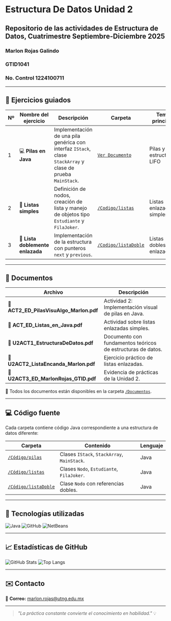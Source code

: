 # Estructura De Datos Unidad 2
## Repositorio de las actividades de Estructura de Datos, Cuatrimestre Septiembre-Diciembre 2025
### Marlon Rojas Galindo
### GTID1041
### No. Control 1224100711


---

## 🧩 Ejercicios guiados

| Nº | Nombre del ejercicio | Descripción | Carpeta | Tema principal |
|----|-----------------------|--------------|----------|----------------|
| 1 | 💻 **Pilas en Java** | Implementación de una pila genérica con interfaz `IStack`, clase `StackArray` y clase de prueba `MainStack`. | [`Ver Documento`](Ejercicios-Guiados/Documentos/ACT2_ED_PilasVisuAlgo_MarlonRojasGalindo.pdf) | Pilas y estructuras LIFO |
| 2 | 🔗 **Listas simples** | Definición de nodos, creación de lista y manejo de objetos tipo `Estudiante` y `FilaJoker`. | [`/Codigo/listas`](./Código/listas) | Listas enlazadas simples |
| 3 | 🔁 **Lista doblemente enlazada** | Implementación de la estructura con punteros `next` y `previous`. | [`/Codigo/listaDoble`](./Código/listaDoble) | Listas dobles enlazadas |

---

## 📄 Documentos

| Archivo | Descripción |
|----------|-------------|
| 📘 **ACT2_ED_PilasVisuAlgo_Marlon.pdf** | Actividad 2: Implementación visual de pilas en Java. |
| 📗 **ACT_ED_Listas_en_Java.pdf** | Actividad sobre listas enlazadas simples. |
| 📙 **U2ACT1_EstructuraDeDatos.pdf** | Documento con fundamentos teóricos de estructuras de datos. |
| 📕 **U2ACT2_ListaEncanda_Marlon.pdf** | Ejercicio práctico de listas enlazadas. |
| 📒 **U2ACT3_ED_MarlonRojas_GTID.pdf** | Evidencia de prácticas de la Unidad 2. |

📁 Todos los documentos están disponibles en la carpeta [`/Documentos`](./Documentos).

---

## 💻 Código fuente

Cada carpeta contiene código Java correspondiente a una estructura de datos diferente:

| Carpeta | Contenido | Lenguaje |
|----------|------------|----------|
| [`/Código/pilas`](./Código/pilas) | Clases `IStack`, `StackArray`, `MainStack`. | Java |
| [`/Código/listas`](./Código/listas) | Clases `Nodo`, `Estudiante`, `FilaJoker`. | Java |
| [`/Código/listaDoble`](./Código/listaDoble) | Clase `Nodo` con referencias dobles. | Java |

---

## 🧰 Tecnologías utilizadas

![Java](https://img.shields.io/badge/Java-%23ED8B00.svg?style=for-the-badge&logo=openjdk&logoColor=white)
![GitHub](https://img.shields.io/badge/GitHub-181717.svg?style=for-the-badge&logo=github&logoColor=white)
![NetBeans](https://img.shields.io/badge/Apache_NetBeans_IDE-1B6AC6?style=for-the-badge&logo=apache-netbeans-ide&logoColor=white)

---

## 📈 Estadísticas de GitHub

![GitHub Stats](https://github-readme-stats.vercel.app/api?username=TU_USUARIO&show_icons=true&theme=tokyonight)
![Top Langs](https://github-readme-stats.vercel.app/api/top-langs/?username=TU_USUARIO&layout=compact&theme=tokyonight)

---

## ✉️ Contacto

📧 **Correo:** marlon.rojas@utng.edu.mx  

---

> _"La práctica constante convierte el conocimiento en habilidad."_ 💡
